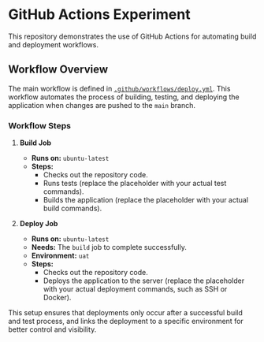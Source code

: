 # GitHub Actions Experiment

This repository demonstrates the use of GitHub Actions for automating build and deployment workflows.

## Workflow Overview

The main workflow is defined in [`.github/workflows/deploy.yml`](.github/workflows/deploy.yml). This workflow automates the process of building, testing, and deploying the application when changes are pushed to the `main` branch.

### Workflow Steps

1. **Build Job**
   - **Runs on:** `ubuntu-latest`
   - **Steps:**
     - Checks out the repository code.
     - Runs tests (replace the placeholder with your actual test commands).
     - Builds the application (replace the placeholder with your actual build commands).

2. **Deploy Job**
   - **Runs on:** `ubuntu-latest`
   - **Needs:** The `build` job to complete successfully.
   - **Environment:** `uat`
   - **Steps:**
     - Checks out the repository code.
     - Deploys the application to the server (replace the placeholder with your actual deployment commands, such as SSH or Docker).

This setup ensures that deployments only occur after a successful build and test process, and links the deployment to a specific environment for better control and visibility.